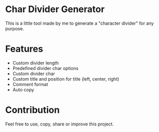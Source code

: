 # Char Divider Generator
This is a little tool made by me to generate a "character divider" for any purpose.

# Features
* Custom divider length
* Predefined divider char options
* Custom divider char
* Custom title and position for title (left, center, right)
* Comment format
* Auto copy

# Contribution
Feel free to use, copy, share or improve this project.
